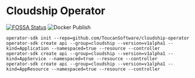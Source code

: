 # Cloudship Operator

[![FOSSA Status](https://app.fossa.com/api/projects/git%2Bgithub.com%2FToucanSoftware%2Fcloudship-operator.svg?type=shield)](https://app.fossa.com/projects/git%2Bgithub.com%2FToucanSoftware%2Fcloudship-operator?ref=badge_shield)
![Docker Publish](https://github.com/ToucanSoftware/cloudship-operator/actions/workflows/docker-publish.yaml/badge.svg)

```console
operator-sdk init --repo=github.com/ToucanSoftware/cloudship-operator
operator-sdk create api --group=cloudship --version=v1alpha1 --kind=Application --namespaced=true --resource --controller
operator-sdk create api --group=cloudship --version=v1alpha1 --kind=AppService --namespaced=true --resource --controller
operator-sdk create api --group=cloudship --version=v1alpha1 --kind=AppResource --namespaced=true --resource --controller
```
